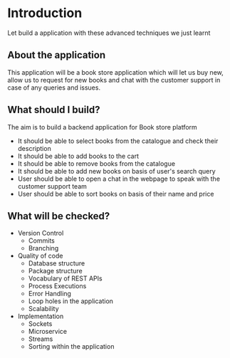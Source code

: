 # Introduction

Let build a application with these advanced techniques we just learnt

## About the application
This application will be a book store application which will let us buy new, allow us to request for new books and chat with the customer support in case of any queries and issues.

## What should I build?
The aim is to build a backend application for Book store platform 
- It should be able to select books from the catalogue and check their description
- It should be able to add books to the cart 
- It should be able to remove books from the catalogue
- It should be able to add new books on basis of user's search query
- User should be able to open a chat in the webpage to speak with the customer support team
- User should be able to sort books on basis of their name and price

## What will be checked?
- Version Control
  - Commits
  - Branching
- Quality of code
  - Database structure
  - Package structure
  - Vocabulary of REST APIs
  - Process Executions
  - Error Handling
  - Loop holes in the application
  - Scalability
- Implementation
  - Sockets
  - Microservice
  - Streams
  - Sorting within the application
